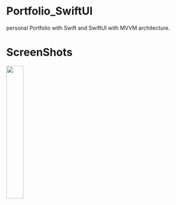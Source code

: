 # Portfolio_SwiftUI
personal Portfolio with Swift and SwiftUI with MVVM architecture.

# ScreenShots
<img src="https://user-images.githubusercontent.com/100163682/197354428-e86096f0-7b31-4ac2-90f1-253a668bdfbd.gif" width="30%">


